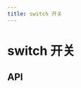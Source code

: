 ```yaml
---
title: switch 开关
---
```


# switch 开关

## API

<!-- <API src="../data/filter.json" lang="zh"></API> -->
